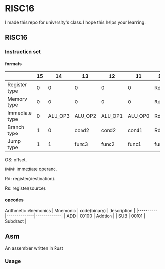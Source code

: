 # RISC16
I made this repo for university's class. I hope this helps your learning.

## RISC16
### Instruction set
#### formats
|                | 15 | 14      | 13      | 12      | 11      | 10    | 9   | 8   | 7    | 6    | 5    | 4    | 3       | 2       | 1       | 0       |
|----------------|----|---------|---------|---------|---------|-------|-----|-----|------|------|------|------|---------|---------|---------|---------|
| Register type  | 0  | 0       | 0       | 0       | 0       | Rd2   | Rd1 | Rd0 | Rs2  | Rs1  | Rs0  | 0    | ALU_OP3 | ALU_OP2 | ALU_OP1 | ALU_OP0 |
| Memory type    | 0  | 0       | 0       | 0       | 0       | Rd2   | Rd1 | Rd0 | Rs2  | Rs1  | Rs0  | 1    | func3   | func2   | func1   | func0   |
| Immediate type | 0  | ALU_OP3 | ALU_OP2 | ALU_OP1 | ALU_OP0 | Rd2   | Rd1 | Rd0 | IMM7 | IMM6 | IMM5 | IMM4 | IMM3    | IMM2    | IMM1    | IMM0    |
| Branch type    | 1  | 0       | cond2   | cond2   | cond1   | Rd2   | Rd1 | Rd0 | OS7  | OS6  | OS5  | OS4  | OS3     | OS2     | OS1     | OS0     |
| Jump type      | 1  | 1       | func3   | func2   | func1   | func0 | OS9 | OS8 | OS7  | OS6  | OS5  | OS4  | OS3     | OS2     | OS1     | OS0     |


OS: offset.

IMM: Immediate operand.

Rd: register(destination).

Rs: register(source).

#### opcodes
Arithmetic Mnemonics
| Mnemonic | code(binary) | description |
|----------|--------------|-------------|
|    ADD   |     00100    |  Addtion    |
|    SUB   |     00101    |  Subdract   |


## Asm
An assembler written in Rust

### Usage

